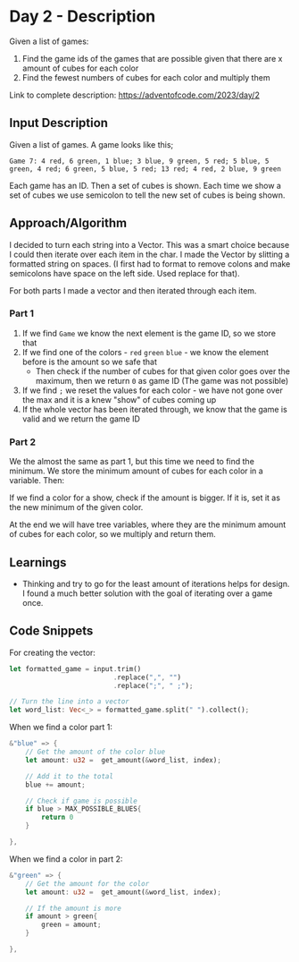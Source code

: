 # Day 2 - Description

Given a list of games: 
1. Find the game ids of the games that are possible given that there are x amount of cubes for each color
2. Find the fewest numbers of cubes for each color and multiply them

Link to complete description: https://adventofcode.com/2023/day/2 

## Input Description

Given a list of games. A game looks like this;

`Game 7: 4 red, 6 green, 1 blue; 3 blue, 9 green, 5 red; 5 blue, 5 green, 4 red; 6 green, 5 blue, 5 red; 13 red; 4 red, 2 blue, 9 green`

Each game has an ID. Then a set of cubes is shown. Each time we show a set of cubes we use semicolon to tell the new set of cubes is being shown.  

## Approach/Algorithm

I decided to turn each string into a Vector. This was a smart choice because I could then iterate over each item in the char. I made the Vector by slitting a formatted string on spaces. (I first had to format to remove colons and make semicolons have space on the left side. Used replace for that).

For both parts I made a vector and then iterated through each item. 

### Part 1 

1. If we find `Game` we know the next element is the game ID, so we store that
2. If we find one of the colors - `red` `green` `blue` - we know the element before is the amount so we safe that
    - Then check if the number of cubes for that given color goes over the maximum, then we return `0` as game ID (The game was not possible)
3. If we find `;` we reset the values for each color - we have not gone over the max and it is a knew "show" of cubes coming up
4. If the whole vector has been iterated through, we know that the game is valid and we return the game ID

### Part 2 

We the almost the same as part 1, but this time we need to find the minimum. We store the minimum amount of cubes for each color in a variable. Then: 

If we find a color for a show, check if the amount is bigger. If it is, set it as the new minimum of the given color. 

At the end we will have tree variables, where they are the minimum amount of cubes for each color, so we multiply and return them. 

## Learnings

- Thinking and try to go for the least amount of iterations helps for design. I found a much better solution with the goal of iterating over a game once. 


## Code Snippets

For creating the vector:

```rust
let formatted_game = input.trim()
                          .replace(",", "")
                          .replace(";", " ;");

// Turn the line into a vector 
let word_list: Vec<_> = formatted_game.split(" ").collect();
```

When we find a color part 1:

```rust
&"blue" => {
    // Get the amount of the color blue
    let amount: u32 =  get_amount(&word_list, index);

    // Add it to the total
    blue += amount;

    // Check if game is possible 
    if blue > MAX_POSSIBLE_BLUES{
        return 0 
    }

},
```

When we find a color in part 2:

```rust
&"green" => {
    // Get the amount for the color
    let amount: u32 =  get_amount(&word_list, index);

    // If the amount is more
    if amount > green{
        green = amount;
    }

},
```

